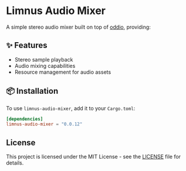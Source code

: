 # Limnus Audio Mixer

A simple stereo audio mixer built on top of [oddio](https://crates.io/crates/oddio), providing:

## ✨ Features
- Stereo sample playback
- Audio mixing capabilities
- Resource management for audio assets

## 📦 Installation

To use `limnus-audio-mixer`, add it to your `Cargo.toml`:

```toml
[dependencies]
limnus-audio-mixer = "0.0.12"
```

## License

This project is licensed under the MIT License - see the [LICENSE](LICENSE) file for details.
